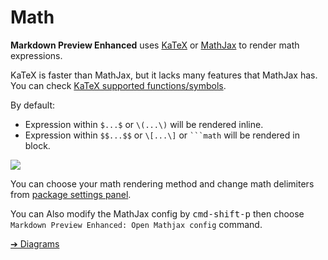 # Math  
**Markdown Preview Enhanced** uses [KaTeX](https://github.com/Khan/KaTeX) or [MathJax](https://github.com/mathjax/MathJax) to render math expressions.  

KaTeX is faster than MathJax, but it lacks many features that MathJax has. You can check [KaTeX supported functions/symbols](https://khan.github.io/KaTeX/function-support.html).    

By default:  
* Expression within `$...$` or `\(...\)` will be rendered inline.  
* Expression within `$$...$$` or `\[...\]` or <code>```math</code> will be rendered in block.  

![](https://cloud.githubusercontent.com/assets/1908863/14398210/0e408954-fda8-11e5-9eb4-562d7c0ca431.gif)  

You can choose your math rendering method and change math delimiters from [package settings panel](usages.md?id=package-settings).     

You can Also modify the MathJax config by <kbd>cmd-shift-p</kbd> then choose `Markdown Preview Enhanced: Open Mathjax config` command.  

[➔ Diagrams](diagrams.md)


